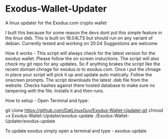 # Exodus-Wallet-Updater
A linux updater for the Exodus.com crypto wallet 

I built this because for some reason the devs dont put this simple feature in the linux deb. This is built on 18.04LTS but should run on any variant of debian. 
Currently tested and working on 20.04
Suggestions are welcome


How it works - 
This script will always check for the latest version for the exodus wallet. Please follow the on screen instuctions. The script will also check my git repo for any updates. So if anything brakes the script like the recent domain chnage for exodus.io to exodus.com. Once i put the chnage in place your script will pick it up and update auto matically. Follow the onscreen prompts. 
The script downloads the latest .deb file from the website. Checks hashes against there hosted database to make sure no tampering with the file. Installs it and then runs.

How to setup - 
Open Terminal and type:

git clone https://github.com/DatLinuxGuy/Exodus-Wallet-Updater.git 
chmod +x Exodus-Wallet-Updater/exodus-update
./Exodus-Wallet-Updater/exodus-update

To update exodus simply open a terminal and type - 
exodus-update 
